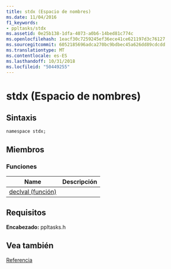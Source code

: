 ```yaml
---
title: stdx (Espacio de nombres)
ms.date: 11/04/2016
f1_keywords:
- ppltasks/stdx
ms.assetid: 0e25b138-1dfa-4073-a0b6-14bed81c774c
ms.openlocfilehash: 1eacf30c7259245ef36ece41ce621197d3c76127
ms.sourcegitcommit: 6052185696adca270bc9bdbec45a626dd89cdcdd
ms.translationtype: MT
ms.contentlocale: es-ES
ms.lasthandoff: 10/31/2018
ms.locfileid: "50449255"
---
```

# <a name="stdx-namespace"></a>stdx (Espacio de nombres)

## <a name="syntax"></a>Sintaxis

```
namespace stdx;
```

## <a name="members"></a>Miembros

### <a name="functions"></a>Funciones

|Name|Descripción|
|----------|-----------------|
|[declval (función)](declval-function.md)||

## <a name="requirements"></a>Requisitos

**Encabezado:** ppltasks.h

## <a name="see-also"></a>Vea también

[Referencia](reference-concurrency-runtime.md)

